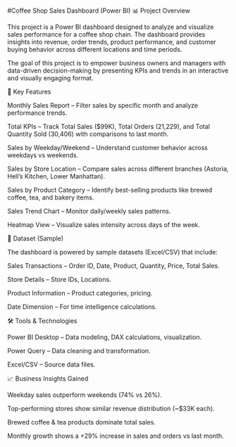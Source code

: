 #Coffee Shop Sales Dashboard (Power BI)
📊 Project Overview

This project is a Power BI dashboard designed to analyze and visualize sales performance for a coffee shop chain. The dashboard provides insights into revenue, order trends, product performance, and customer buying behavior across different locations and time periods.

The goal of this project is to empower business owners and managers with data-driven decision-making by presenting KPIs and trends in an interactive and visually engaging format.

🔑 Key Features

Monthly Sales Report – Filter sales by specific month and analyze performance trends.

Total KPIs – Track Total Sales ($99K), Total Orders (21,229), and Total Quantity Sold (30,406) with comparisons to last month.

Sales by Weekday/Weekend – Understand customer behavior across weekdays vs weekends.

Sales by Store Location – Compare sales across different branches (Astoria, Hell’s Kitchen, Lower Manhattan).

Sales by Product Category – Identify best-selling products like brewed coffee, tea, and bakery items.

Sales Trend Chart – Monitor daily/weekly sales patterns.

Heatmap View – Visualize sales intensity across days of the week.

📂 Dataset (Sample)

The dashboard is powered by sample datasets (Excel/CSV) that include:

Sales Transactions – Order ID, Date, Product, Quantity, Price, Total Sales.

Store Details – Store IDs, Locations.

Product Information – Product categories, pricing.

Date Dimension – For time intelligence calculations.

🛠 Tools & Technologies

Power BI Desktop – Data modeling, DAX calculations, visualization.

Power Query – Data cleaning and transformation.

Excel/CSV – Source data files.

📈 Business Insights Gained

Weekday sales outperform weekends (74% vs 26%).

Top-performing stores show similar revenue distribution (~$33K each).

Brewed coffee & tea products dominate total sales.

Monthly growth shows a +29% increase in sales and orders vs last month.
